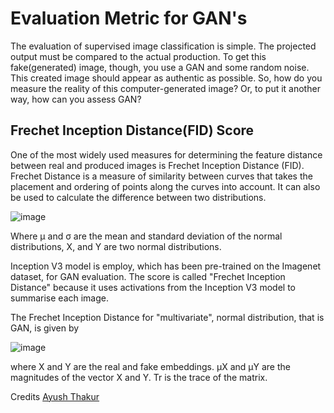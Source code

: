 # Evaluation Metric for GAN's
The evaluation of supervised image classification is simple. The projected output must be compared to the actual production. To get this fake(generated) image, though, you use a GAN and some random noise. This created image should appear as authentic as possible. So, how do you measure the reality of this computer-generated image? Or, to put it another way, how can you assess GAN?

## Frechet Inception Distance(FID) Score
One of the most widely used measures for determining the feature distance between real and produced images is Frechet Inception Distance (FID). Frechet Distance is a measure of similarity between curves that takes the placement and ordering of points along the curves into account. It can also be used to calculate the difference between two distributions.

![image](https://user-images.githubusercontent.com/71747522/124357677-7095a000-dc3a-11eb-9d0d-ac1768510ae7.png)

Where μ and σ are the mean and standard deviation of the normal distributions, X, and Y are two normal distributions.

Inception V3 model is employ, which has been pre-trained on the Imagenet dataset, for GAN evaluation. The score is called "Frechet Inception Distance" because it uses activations from the Inception V3 model to summarise each image.

The Frechet Inception Distance for "multivariate", normal distribution, that is GAN, is given by

![image](https://user-images.githubusercontent.com/71747522/124357804-07625c80-dc3b-11eb-8eef-5c9e3203fffc.png)

where X and Y are the real and fake embeddings. μX  and μY are the magnitudes of the vector X and Y. Tr is the trace of the matrix.










Credits [Ayush Thakur](https://wandb.ai/ayush-thakur/gan-evaluation/reports/How-to-Evaluate-GANs-using-Frechet-Inception-Distance-FID---Vmlldzo0MTAxOTI)
